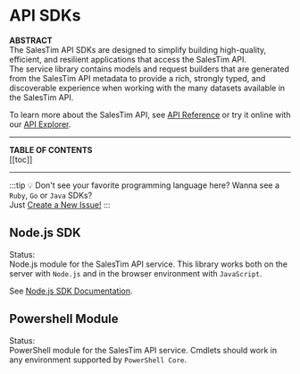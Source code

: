 # API SDKs <Badge text="beta" type="warning"/>

**ABSTRACT**  
The SalesTim API SDKs are designed to simplify building high-quality, efficient, and resilient applications that access the SalesTim API.  
The service library contains models and request builders that are generated from the SalesTim API metadata to provide a rich, strongly typed, and discoverable experience when working with the many datasets available in the SalesTim API.

To learn more about the SalesTim API, see [API Reference](https://developers.salestim.com/api) or try it online with our [API Explorer](https://developers.salestim.com/api/explorer).

---

**TABLE OF CONTENTS**  
[[toc]]

---

:::tip 💡 Don't see your favorite programming language here?
Wanna see a `Ruby`, `Go` or `Java` SDKs?  
Just [Create a New Issue!](https://github.com/SalesTim/tech-hub/issues)
:::

## Node.js SDK
Status: <Badge text="beta" type="warning"/>  
Node.js module for the SalesTim API service. This library works both on the server with `Node.js` and in the browser environment with `JavaScript`.

See [Node.js SDK Documentation](/api/sdks/node).

## Powershell Module
Status: <Badge text="Coming Soon" type="error"/>  
PowerShell module for the SalesTim API service. Cmdlets should work in any environment supported by `PowerShell Core`.

<Classification label="public" />
